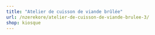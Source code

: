 ```yaml
---
title: "Atelier de cuisson de viande brûlée"
url: /nzerekore/atelier-de-cuisson-de-viande-brulee-3/
shop: kiosque
---
```

